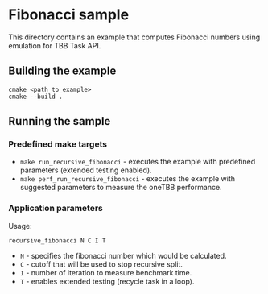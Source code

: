 # Fibonacci sample
This directory contains an example that computes Fibonacci numbers using emulation for TBB Task API.

## Building the example
```
cmake <path_to_example>
cmake --build .
```

## Running the sample
### Predefined make targets
* `make run_recursive_fibonacci` - executes the example with predefined parameters (extended testing enabled).
* `make perf_run_recursive_fibonacci` - executes the example with suggested parameters to measure the oneTBB performance.

### Application parameters
Usage:
```
recursive_fibonacci N C I T
```
* `N` - specifies the fibonacci number which would be calculated.
* `C` - cutoff that will be used to stop recursive split.
* `I` - number of iteration to measure benchmark time.
* `T` - enables extended testing (recycle task in a loop).
